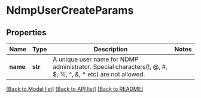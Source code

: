 # NdmpUserCreateParams

## Properties
Name | Type | Description | Notes
------------ | ------------- | ------------- | -------------
**name** | **str** | A unique user name for NDMP administrator. Special characters(!, @, #, $, %, ^, &amp;, * etc) are not allowed. | 

[[Back to Model list]](../README.md#documentation-for-models) [[Back to API list]](../README.md#documentation-for-api-endpoints) [[Back to README]](../README.md)


